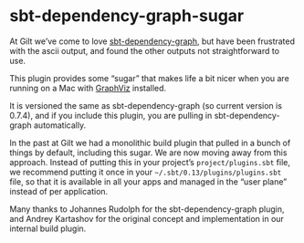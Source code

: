 sbt-dependency-graph-sugar
==========================

At Gilt we’ve come to love [sbt-dependency-graph](https://github.com/jrudolph/sbt-dependency-graph), but have been frustrated with the ascii output, and found the other outputs not straightforward to use.

This plugin provides some “sugar” that makes life a bit nicer when you are running on a Mac with [GraphViz](http://www.graphviz.org/) installed.

It is versioned the same as sbt-dependency-graph (so current version is 0.7.4), and if you include this plugin, you are pulling in sbt-dependency-graph automatically.

In the past at Gilt we had a monolithic build plugin that pulled in a bunch of things by default, including this sugar.  We are now moving away from this approach.  Instead of putting this in your project’s ``project/plugins.sbt`` file, we recommend putting it once in your ``~/.sbt/0.13/plugins/plugins.sbt`` file, so that it is available in all your apps and managed in the “user plane” instead of per application.

Many thanks to Johannes Rudolph for the sbt-dependency-graph plugin, and Andrey Kartashov for the original concept and implementation in our internal build plugin.